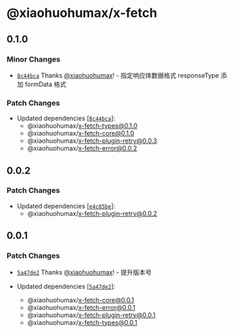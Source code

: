 # @xiaohuohumax/x-fetch

## 0.1.0

### Minor Changes

- [`8c44bca`](https://github.com/xiaohuohumax/x-fetch/commit/8c44bca2e13f57314f9e8eaf7b77774d5a71cd21) Thanks [@xiaohuohumax](https://github.com/xiaohuohumax)! - 指定响应体数据格式 responseType 添加 formData 格式

### Patch Changes

- Updated dependencies [[`8c44bca`](https://github.com/xiaohuohumax/x-fetch/commit/8c44bca2e13f57314f9e8eaf7b77774d5a71cd21)]:
  - @xiaohuohumax/x-fetch-types@0.1.0
  - @xiaohuohumax/x-fetch-core@0.1.0
  - @xiaohuohumax/x-fetch-plugin-retry@0.0.3
  - @xiaohuohumax/x-fetch-error@0.0.2

## 0.0.2

### Patch Changes

- Updated dependencies [[`e4c85be`](https://github.com/xiaohuohumax/x-fetch/commit/e4c85be124fe30b71bb24b2218bbb021314bba6f)]:
  - @xiaohuohumax/x-fetch-plugin-retry@0.0.2

## 0.0.1

### Patch Changes

- [`5a47de2`](https://github.com/xiaohuohumax/x-fetch/commit/5a47de284bfe1d20b7e101982f76fb30cbc4a71c) Thanks [@xiaohuohumax](https://github.com/xiaohuohumax)! - 提升版本号

- Updated dependencies [[`5a47de2`](https://github.com/xiaohuohumax/x-fetch/commit/5a47de284bfe1d20b7e101982f76fb30cbc4a71c)]:
  - @xiaohuohumax/x-fetch-core@0.0.1
  - @xiaohuohumax/x-fetch-error@0.0.1
  - @xiaohuohumax/x-fetch-plugin-retry@0.0.1
  - @xiaohuohumax/x-fetch-types@0.0.1
